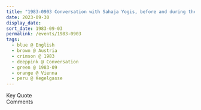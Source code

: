 ```yaml
---
title: "1983-0903 Conversation with Sahaja Yogis, before and during the Lunch, Āśhram, Kegelgasse, Vienna, Austria"
date: 2023-09-30
display_date: 
sort_date: 1983-09-03
permalink: /events/1983-0903
tags:
  - blue @ English
  - brown @ Austria
  - crimson @ 1983
  - deeppink @ Conversation 
  - green @ 1983-09
  - orange @ Vienna
  - peru @ Kegelgasse
---
```


<wave-list>
  <list-title color="green" width="75">Key Quote</list-title>
  <list-item color="BlanchedAlmond"  width="200"></list-item>
  <list-item color="Lavender"></list-item>
  <list-item color="BlanchedAlmond"></list-item>
</wave-list>

<br>

<wave-list>
  <list-title color="green" width="75">Comments</list-title>
  <list-item color="BlanchedAlmond"  width="200"></list-item>
  <list-item color="Lavender"></list-item>
  <list-item color="BlanchedAlmond"></list-item>
</wave-list>